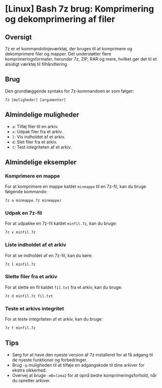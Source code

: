 # [Linux] Bash 7z brug: Komprimering og dekomprimering af filer

## Oversigt
7z er et kommandolinjeværktøj, der bruges til at komprimere og dekomprimere filer og mapper. Det understøtter flere komprimeringsformater, herunder 7z, ZIP, RAR og mere, hvilket gør det til et alsidigt værktøj til filhåndtering.

## Brug
Den grundlæggende syntaks for 7z-kommandoen er som følger:

```
7z [muligheder] [argumenter]
```

## Almindelige muligheder
- `a`: Tilføj filer til en arkiv.
- `x`: Udpak filer fra et arkiv.
- `l`: Vis indholdet af et arkiv.
- `d`: Slet filer fra et arkiv.
- `t`: Test integriteten af et arkiv.

## Almindelige eksempler
### Komprimere en mappe
For at komprimere en mappe kaldet `minmappe` til en 7z-fil, kan du bruge følgende kommando:

```bash
7z a minmappe.7z minmappe/
```

### Udpak en 7z-fil
For at udpakke en 7z-fil kaldet `minfil.7z`, kan du bruge:

```bash
7z x minfil.7z
```

### Liste indholdet af et arkiv
For at se indholdet af en 7z-fil, kan du køre:

```bash
7z l minfil.7z
```

### Slette filer fra et arkiv
For at slette en fil kaldet `fil.txt` fra et arkiv, kan du bruge:

```bash
7z d minfil.7z fil.txt
```

### Teste et arkivs integritet
For at teste integriteten af et arkiv, kan du bruge:

```bash
7z t minfil.7z
```

## Tips
- Sørg for at have den nyeste version af 7z installeret for at få adgang til de nyeste funktioner og forbedringer.
- Brug `-p` muligheden til at tilføje en adgangskode til dine arkiver for ekstra sikkerhed.
- Overvej at bruge `-m0=lzma2` for at opnå bedre komprimeringsforhold, når du opretter arkiver.